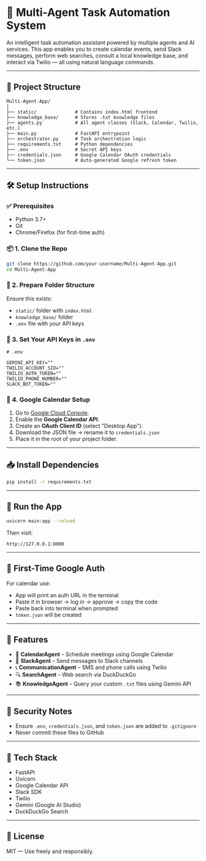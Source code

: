 # 🧠 Multi-Agent Task Automation System

An intelligent task automation assistant powered by multiple agents and AI services. This app enables you to create calendar events, send Slack messages, perform web searches, consult a local knowledge base, and interact via Twilio — all using natural language commands.

---

## 📁 Project Structure

```
Multi-Agent-App/
│
├── static/              # Contains index.html frontend
├── knowledge_base/      # Stores .txt knowledge files
├── agents.py            # All agent classes (Slack, Calendar, Twilio, etc.)
├── main.py              # FastAPI entrypoint
├── orchestrator.py      # Task orchestration logic
├── requirements.txt     # Python dependencies
├── .env                 # Secret API keys
├── credentials.json     # Google Calendar OAuth credentials
└── token.json           # Auto-generated Google refresh token
```

---

## 🛠️ Setup Instructions

### ✅ Prerequisites

- Python 3.7+
- Git
- Chrome/Firefox (for first-time auth)

### 📦 1. Clone the Repo

```bash
git clone https://github.com/your-username/Multi-Agent-App.git
cd Multi-Agent-App
```

### 📁 2. Prepare Folder Structure

Ensure this exists:

- `static/` folder with `index.html`
- `knowledge_base/` folder
- `.env` file with your API keys

### 🔑 3. Set Your API Keys in `.env`

```env
# .env

GEMINI_API_KEY=""
TWILIO_ACCOUNT_SID=""
TWILIO_AUTH_TOKEN=""
TWILIO_PHONE_NUMBER=""
SLACK_BOT_TOKEN=""
```

### 🔐 4. Google Calendar Setup

1. Go to [Google Cloud Console](https://console.cloud.google.com/).
2. Enable the **Google Calendar API**.
3. Create an **OAuth Client ID** (select "Desktop App").
4. Download the JSON file → rename it to `credentials.json`
5. Place it in the root of your project folder.

---

## 📥 Install Dependencies

```bash
pip install -r requirements.txt
```

---

## 🚀 Run the App

```bash
uvicorn main:app --reload
```

Then visit:
```
http://127.0.0.1:8000
```

---

## 🔐 First-Time Google Auth

For calendar use:
- App will print an auth URL in the terminal
- Paste it in browser → log in → approve → copy the code
- Paste back into terminal when prompted
- `token.json` will be created

---

## 🤖 Features

- 📅 **CalendarAgent** – Schedule meetings using Google Calendar
- 💬 **SlackAgent** – Send messages to Slack channels
- 📞 **CommunicationAgent** – SMS and phone calls using Twilio
- 🔍 **SearchAgent** – Web search via DuckDuckGo
- 📚 **KnowledgeAgent** – Query your custom `.txt` files using Gemini API

---

## 🔐 Security Notes

- Ensure `.env`, `credentials.json`, and `token.json` are added to `.gitignore`
- Never commit these files to GitHub

---

## 🧩 Tech Stack

- FastAPI
- Uvicorn
- Google Calendar API
- Slack SDK
- Twilio
- Gemini (Google AI Studio)
- DuckDuckGo Search

---

## 📜 License

MIT — Use freely and responsibly.